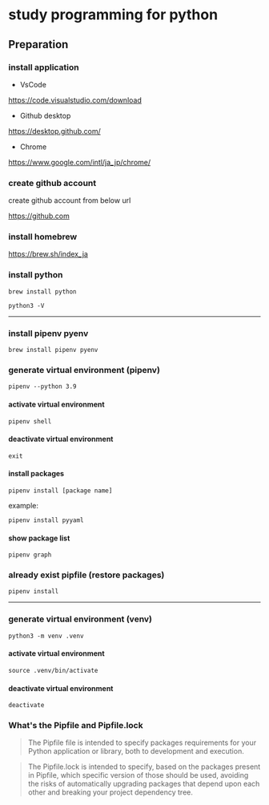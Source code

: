 # study programming for python

## Preparation

### install application

- VsCode

https://code.visualstudio.com/download

- Github desktop

https://desktop.github.com/

- Chrome

https://www.google.com/intl/ja_jp/chrome/


### create github account

create github account from below url

https://github.com


### install homebrew

https://brew.sh/index_ja

### install python

```
brew install python
```

```
python3 -V
```

---------------

### install pipenv pyenv

```
brew install pipenv pyenv
```

### generate virtual environment (pipenv)

```
pipenv --python 3.9
```

#### activate virtual environment

```
pipenv shell
```

#### deactivate virtual environment

```
exit
```

#### install packages

```
pipenv install [package name]
```

example:

```
pipenv install pyyaml
```

#### show package list

```
pipenv graph
```

### already exist pipfile (restore packages)

```
pipenv install
```


---------------


### generate virtual environment (venv)

```
python3 -m venv .venv
```

#### activate virtual environment

```
source .venv/bin/activate
```

#### deactivate virtual environment

```
deactivate
```

### What's the Pipfile and Pipfile.lock

> The Pipfile file is intended to specify packages requirements for your Python application or library, both to development and execution.

> The Pipfile.lock is intended to specify, based on the packages present in Pipfile, which specific version of those should be used, avoiding the risks of automatically upgrading packages that depend upon each other and breaking your project dependency tree.

